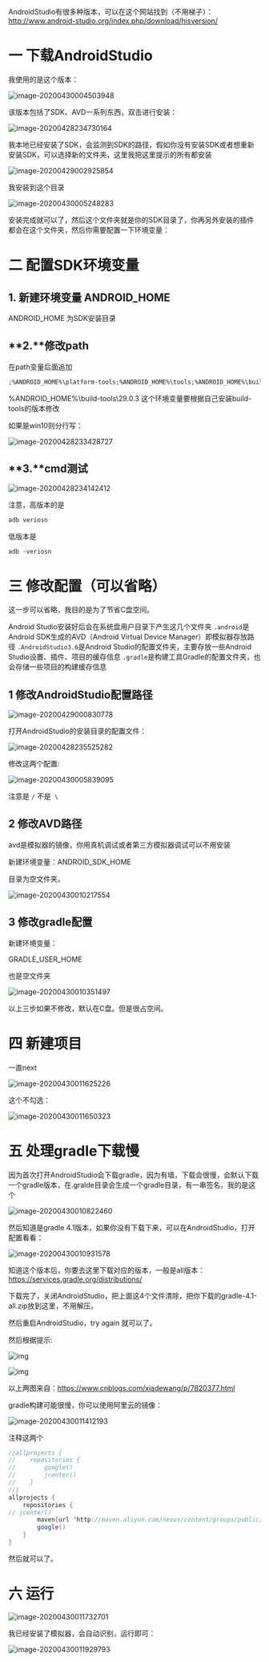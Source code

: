 AndroidStudio有很多种版本，可以在这个网站找到（不用梯子）：http://www.android-studio.org/index.php/download/hisversion/

# 一 下载AndroidStudio

我使用的是这个版本：

![image-20200430004503948](F:\笔记\yudianxxJavaNote\image-20200430004503948.png)



该版本包括了SDK、AVD一系列东西，双击进行安装：

![image-20200428234730164](F:\笔记\yudianxxJavaNote\image-20200428234730164.png)

我本地已经安装了SDK，会监测到SDK的路径，假如你没有安装SDK或者想重新安装SDK，可以选择新的文件夹，这里我把这里提示的所有都安装

![image-20200429002925854](F:\笔记\yudianxxJavaNote\image-20200429002925854.png)

我安装到这个目录

![image-20200430005248283](F:\笔记\yudianxxJavaNote\image-20200430005248283.png)

安装完成就可以了，然后这个文件夹就是你的SDK目录了，你再另外安装的插件都会在这个文件夹，然后你需要配置一下环境变量：

# 二 配置SDK环境变量

## **1. 新建环境变量 ANDROID_HOME**

ANDROID_HOME 为SDK安装目录

## **2.**修改path 

在path变量后面追加

```xml
;%ANDROID_HOME%\platform-tools;%ANDROID_HOME%\tools;%ANDROID_HOME%\build-tools\29.0.3
```

%ANDROID_HOME%\build-tools\29.0.3 这个环境变量要根据自己安装build-tools的版本修改

如果是win10则分行写：

![image-20200428233428727](F:\笔记\yudianxxJavaNote\image-20200428233428727.png)

## **3.**cmd测试

![image-20200428234142412](F:\笔记\yudianxxJavaNote\image-20200428234142412.png)

注意，高版本的是 

```c
adb veriosn
```

低版本是

```
adb -veriosn
```

# 三 修改配置（可以省略）

这一步可以省略，我目的是为了节省C盘空间。

Android Studio安装好后会在系统盘用户目录下产生这几个文件夹
`.android`是Android SDK生成的AVD（Android Virtual Device Manager）即模拟器存放路径
`.AndroidStudio3.6`是Android Studio的配置文件夹，主要存放一些Android Studio设置、插件、项目的缓存信息
`.gradle`是构建工具Gradle的配置文件夹，也会存储一些项目的构建缓存信息

## 1  修改AndroidStudio配置路径

![image-20200429000830778](F:\笔记\yudianxxJavaNote\image-20200429000830778.png)



打开AndroidStudio的安装目录的配置文件：

![image-20200428235525282](F:\笔记\yudianxxJavaNote\image-20200428235525282.png)

修改这两个配置:

![image-20200430005839095](F:\笔记\yudianxxJavaNote\image-20200430005839095.png)

注意是 `/` 不是` \`

## 2 修改AVD路径

avd是模拟器的镜像，你用真机调试或者第三方模拟器调试可以不用安装

新建环境变量：ANDROID_SDK_HOME

目录为空文件夹。

![image-20200430010217554](F:\笔记\yudianxxJavaNote\image-20200430010217554.png)

## 3 修改gradle配置

新建环境变量：

GRADLE_USER_HOME

也是空文件夹

![image-20200430010351497](F:\笔记\yudianxxJavaNote\image-20200430010351497.png)



以上三步如果不修改，默认在C盘。但是很占空间。

# 四 新建项目

一直next

![image-20200430011625226](F:\笔记\yudianxxJavaNote\image-20200430011625226.png)

这个不勾选：

![image-20200430011650323](F:\笔记\yudianxxJavaNote\image-20200430011650323.png)

# 五 处理gradle下载慢

因为首次打开AndroidStudio会下载gradle，因为有墙，下载会很慢，会默认下载一个gradle版本，在.gralde目录会生成一个gradle目录，有一串签名，我的是这个

![image-20200430010822460](F:\笔记\yudianxxJavaNote\image-20200430010822460.png)

然后知道是gradle 4.1版本，如果你没有下载下来，可以在AndroidStudio，打开配置看看：

![image-20200430010931578](F:\笔记\yudianxxJavaNote\image-20200430010931578.png)

知道这个版本后，你要去这里下载对应的版本，一般是all版本：https://services.gradle.org/distributions/

下载完了，关闭AndroidStudio，把上面这4个文件清除，把你下载的gradle-4.1-all.zip放到这里，不用解压。



然后重启AndroidStudio，try again 就可以了。

然后根据提示:

![img](F:\笔记\yudianxxJavaNote\890216-20171111232713294-1387011987.png)

![img](F:\笔记\yudianxxJavaNote\890216-20171111232828091-429636493.png)

以上两图来自：https://www.cnblogs.com/xiadewang/p/7820377.html

gradle构建可能很慢，你可以使用阿里云的镜像：

![image-20200430011412193](F:\笔记\yudianxxJavaNote\image-20200430011412193.png)

注释这两个

```java
//allprojects {
//    repositories {
//        google()
//        jcenter()
//    }
//}
allprojects {
    repositories {
// jcenter()
        maven{url 'http://maven.aliyun.com/nexus/content/groups/public/'}
        google()
    }
}
```



然后就可以了。

# 六 运行

![image-20200430011732701](F:\笔记\yudianxxJavaNote\image-20200430011732701.png)

我已经安装了模拟器，会自动识别，运行即可：

![image-20200430011929793](F:\笔记\yudianxxJavaNote\image-20200430011929793.png)